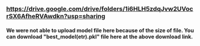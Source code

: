 ### https://drive.google.com/drive/folders/1i6HLH5zdqJvw2UVocrSX6AfheRVAwdkn?usp=sharing
#### We were not able to upload model file here because of the size of file. You can download "best_model(etr).pkl" file here at the above download link.